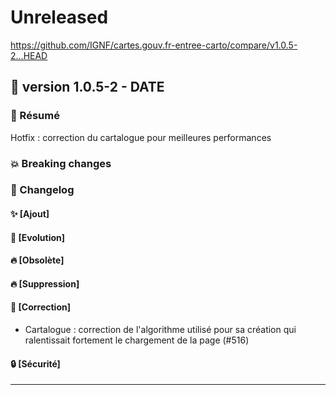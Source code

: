 # Unreleased

<https://github.com/IGNF/cartes.gouv.fr-entree-carto/compare/v1.0.5-2...HEAD>

## 🔖 version 1.0.5-2 - __DATE__

### 🎉 Résumé

Hotfix : correction du cartalogue pour meilleures performances

### 💥 Breaking changes

### 📖 Changelog

#### ✨ [Ajout]

#### 🔨 [Evolution]

#### 🔥 [Obsolète]

#### 🔥 [Suppression]

#### 🐛 [Correction]

  - Cartalogue : correction de l'algorithme utilisé pour sa création qui ralentissait fortement le chargement de la page (#516)

#### 🔒 [Sécurité]

---
